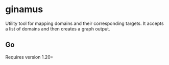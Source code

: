 # ginamus
Utility tool for mapping domains and their corresponding targets. It accepts a list of domains and then creates a graph output.

## Go
Requires version 1.20+
